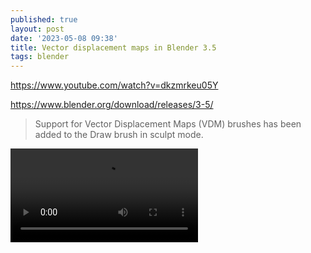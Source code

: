 ```yaml
---
published: true
layout: post
date: '2023-05-08 09:38'
title: Vector displacement maps in Blender 3.5
tags: blender 
---
```

<https://www.youtube.com/watch?v=dkzmrkeu05Y>

<https://www.blender.org/download/releases/3-5/>
> Support for Vector Displacement Maps (VDM) brushes has been added to the Draw brush in sculpt mode.

<video controls>
  <source src="https://www.blender.org/wp-content/uploads/2023/03/sculpt_vdm_demo_lq.mp4" type="video/mp4">
  Your browser does not support HTML video.
</video>
